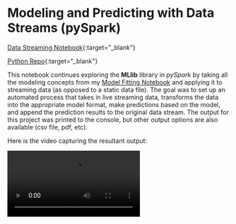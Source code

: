 # Modeling and Predicting with Data Streams (pySpark)

[Data Streaming Notebook](https://bphigg.github.io/python_data/modeling_data_streams.html){:target="_blank"}

[Python Repo](https://github.com/bphigg/python_data){:target="_blank"}

This notebook continues exploring the **MLlib** library in *pySpark* by taking all the modeling concepts from my [Model Fitting Notebook](https://bphigg.github.io/python_data/model_fitting_MLlib.html) and applying it to streaming data (as opposed to a static data file).  The goal was to set up an automated process that takes in live streaming data, transforms the data into the appropriate model format, make predictions based on the model, and append the prediction results to the original data stream. The output for this project was printed to the console, but other output options are also available (csv file, pdf, etc).

Here is the video capturing the resultant output:

<video src="https://github.com/user-attachments/assets/c782e792-7e61-426f-9696-1d75ff545ea8" controls="controls" style="max-width: 730px;">
</video>
